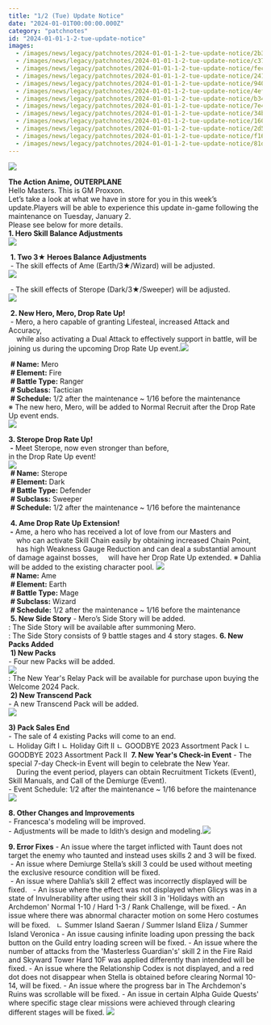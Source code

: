 ```yaml
---
title: "1/2 (Tue) Update Notice"
date: "2024-01-01T00:00:00.000Z"
category: "patchnotes"
id: "2024-01-01-1-2-tue-update-notice"
images:
  - /images/news/legacy/patchnotes/2024-01-01-1-2-tue-update-notice/2b373ab69b0647cfbd834454a907f4e5.webp
  - /images/news/legacy/patchnotes/2024-01-01-1-2-tue-update-notice/c37f8bace8aa42f8bdf1ec1757ded1b2.webp
  - /images/news/legacy/patchnotes/2024-01-01-1-2-tue-update-notice/fec9f310110c4fed9ccc284c7c61ad96.webp
  - /images/news/legacy/patchnotes/2024-01-01-1-2-tue-update-notice/241b346717e7422d9863847235048cfa.webp
  - /images/news/legacy/patchnotes/2024-01-01-1-2-tue-update-notice/9406aab7b1b8483fb58b4e93105abea3.webp
  - /images/news/legacy/patchnotes/2024-01-01-1-2-tue-update-notice/4ef20e0d56584428a2e270ab461080f3.webp
  - /images/news/legacy/patchnotes/2024-01-01-1-2-tue-update-notice/b34f993bd4634b07b00363e398c75bdb.webp
  - /images/news/legacy/patchnotes/2024-01-01-1-2-tue-update-notice/7e47ae6f89894d1bbd19c83abda56a4c.webp
  - /images/news/legacy/patchnotes/2024-01-01-1-2-tue-update-notice/34b432e900b64109974e625832ced3e8.webp
  - /images/news/legacy/patchnotes/2024-01-01-1-2-tue-update-notice/16031e501d60473d93a039865367bc2a.webp
  - /images/news/legacy/patchnotes/2024-01-01-1-2-tue-update-notice/2d58b27f16cb4ff8b956115b25291b85.webp
  - /images/news/legacy/patchnotes/2024-01-01-1-2-tue-update-notice/f16e1d40018e43809e2a816d68d5ae85.webp
  - /images/news/legacy/patchnotes/2024-01-01-1-2-tue-update-notice/81d7bfc124834c5080f5c4c8fc918a7c.webp
---
```


![](/images/news/legacy/patchnotes/2024-01-01-1-2-tue-update-notice/2b373ab69b0647cfbd834454a907f4e5.webp)  
  

**The Action Anime, OUTERPLANE**  
Hello Masters. This is GM Proxxon.  
Let’s take a look at what we have in store for you in this week’s update.Players will be able to experience this update in-game following the maintenance on Tuesday, January 2.  
Please see below for more details.  
**1\. Hero Skill Balance Adjustments**  
![](/images/news/legacy/patchnotes/2024-01-01-1-2-tue-update-notice/c37f8bace8aa42f8bdf1ec1757ded1b2.webp)  
  
 **1. Two 3★ Heroes Balance Adjustments**  
 - The skill effects of Ame (Earth/3★/Wizard) will be adjusted.  
![](/images/news/legacy/patchnotes/2024-01-01-1-2-tue-update-notice/fec9f310110c4fed9ccc284c7c61ad96.webp)  
  
 \- The skill effects of Sterope (Dark/3★/Sweeper) will be adjusted.  
![](/images/news/legacy/patchnotes/2024-01-01-1-2-tue-update-notice/241b346717e7422d9863847235048cfa.webp)  
  
 **2\. New Hero, Mero, Drop Rate Up!**  
 - Mero, a hero capable of granting Lifesteal, increased Attack and Accuracy,  
    while also activating a Dual Attack to effectively support in battle, will be joining us during the upcoming Drop Rate Up event.![](/images/news/legacy/patchnotes/2024-01-01-1-2-tue-update-notice/9406aab7b1b8483fb58b4e93105abea3.webp)  

 **\# Name:** Mero  
 **# Element:** Fire  
 **# Battle Type:** Ranger  
 **# Subclass:** Tactician  
 **# Schedule:** 1/2 after the maintenance ~ 1/16 before the maintenance  
※ The new hero, Mero, will be added to Normal Recruit after the Drop Rate Up event ends.  
![](/images/news/legacy/patchnotes/2024-01-01-1-2-tue-update-notice/4ef20e0d56584428a2e270ab461080f3.webp)  
  
**3\. Sterope Drop Rate Up!  
 -** Meet Sterope, now even stronger than before,  
in the Drop Rate Up event!  
![](/images/news/legacy/patchnotes/2024-01-01-1-2-tue-update-notice/b34f993bd4634b07b00363e398c75bdb.webp)  
 **# Name:** Sterope  
 **# Element:** Dark  
 **# Battle Type:** Defender  
 **# Subclass:** Sweeper  
 **# Schedule:** 1/2 after the maintenance ~ 1/16 before the maintenance  
  
 **4\. Ame Drop Rate Up Extension!  
 -** Ame, a hero who has received a lot of love from our Masters and  
    who can activate Skill Chain easily by obtaining increased Chain Point,  
    has high Weakness Gauge Reduction and can deal a substantial amount of damage against bosses,     will have her Drop Rate Up extended. ※ Dahlia will be added to the existing character pool. ![](/images/news/legacy/patchnotes/2024-01-01-1-2-tue-update-notice/7e47ae6f89894d1bbd19c83abda56a4c.webp)  
 **# Name:** Ame  
 **# Element:** Earth  
 **# Battle Type:** Mage  
 **# Subclass:** Wizard  
 **# Schedule:** 1/2 after the maintenance ~ 1/16 before the maintenance  
 **5\. New Side Story** \- Mero’s Side Story will be added.  
: The Side Story will be available after summoning Mero.  
: The Side Story consists of 9 battle stages and 4 story stages. **6. New Packs Added**  
 **1) New Packs**  
\- Four new Packs will be added.  
![](/images/news/legacy/patchnotes/2024-01-01-1-2-tue-update-notice/34b432e900b64109974e625832ced3e8.webp)  
: The New Year's Relay Pack will be available for purchase upon buying the Welcome 2024 Pack.  
 **2) New Transcend Pack**  
\- A new Transcend Pack will be added.  
![](/images/news/legacy/patchnotes/2024-01-01-1-2-tue-update-notice/16031e501d60473d93a039865367bc2a.webp)  
  
**3) Pack Sales End**   
\- The sale of 4 existing Packs will come to an end.  
ㄴ Holiday Gift I ㄴ Holiday Gift II ㄴ GOODBYE 2023 Assortment Pack I ㄴ GOODBYE 2023 Assortment Pack II  **7\. New Year's Check-in Event** \- The special 7-day Check-in Event will begin to celebrate the New Year.  
    During the event period, players can obtain Recruitment Tickets (Event), Skill Manuals, and Call of the Demiurge (Event).  
\- Event Schedule: 1/2 after the maintenance ~ 1/16 before the maintenance ![](/images/news/legacy/patchnotes/2024-01-01-1-2-tue-update-notice/2d58b27f16cb4ff8b956115b25291b85.webp)  
  
**8\. Other Changes and Improvements**  
\- Francesca's modeling will be improved.  
\- Adjustments will be made to Idith’s design and modeling.![](/images/news/legacy/patchnotes/2024-01-01-1-2-tue-update-notice/f16e1d40018e43809e2a816d68d5ae85.webp)  
  
**9\. Error Fixes** \- An issue where the target inflicted with Taunt does not target the enemy who taunted and instead uses skills 2 and 3 will be fixed.  
 - An issue where Demiurge Stella’s skill 3 could be used without meeting the exclusive resource condition will be fixed.   
 - An issue where Dahlia’s skill 2 effect was incorrectly displayed will be fixed.   - An issue where the effect was not displayed when Glicys was in a state of Invulnerability after using their skill 3 in 'Holidays with an Archdemon' Normal 1-10 / Hard 1-3 / Rank Challenge, will be fixed. - An issue where there was abnormal character motion on some Hero costumes will be fixed.   ㄴ Summer Island Saeran / Summer Island Eliza / Summer Island Veronica - An issue causing infinite loading upon pressing the back button on the Guild entry loading screen will be fixed. - An issue where the number of attacks from the 'Masterless Guardian's' skill 2 in the Fire Raid and Skyward Tower Hard 10F was applied differently than intended will be fixed. - An issue where the Relationship Codex is not displayed, and a red dot does not disappear when Stella is obtained before clearing Normal 10-14, will be fixed. - An issue where the progress bar in The Archdemon's Ruins was scrollable will be fixed. - An issue in certain Alpha Guide Quests' where specific stage clear missions were achieved through clearing different stages will be fixed. ![](/images/news/legacy/patchnotes/2024-01-01-1-2-tue-update-notice/81d7bfc124834c5080f5c4c8fc918a7c.webp)
